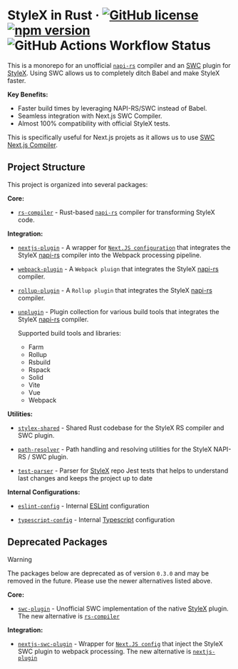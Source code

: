 # StyleX in Rust &middot; [![GitHub license](https://img.shields.io/badge/license-MIT-green.svg)](https://github.com/Dwlad90/stylex-swc-plugin/blob/master/LICENSE) [![npm version](https://img.shields.io/npm/v/@stylexswc/swc-plugin.svg?style=flat)](https://www.npmjs.com/package/@stylexswc/swc-plugin) ![GitHub Actions Workflow Status](https://img.shields.io/github/actions/workflow/status/Dwlad90/stylex-swc-plugin/validate.yml?branch=master&label=Validation)

This is a monorepo for an unofficial [`napi-rs`](https://napi.rs/) compiler and
an [SWC](https://swc.rs/) plugin for
[StyleX](https://github.com/facebook/stylex). Using SWC allows us to completely
ditch Babel and make StyleX faster.

**Key Benefits:**

* Faster build times by leveraging NAPI-RS/SWC instead of Babel.
* Seamless integration with Next.js SWC Compiler.
* Almost 100% compatibility with official StyleX tests.

This is specifically useful for Next.js projets as it allows us to use
[SWC Next.js Compiler](https://nextjs.org/docs/architecture/nextjs-compiler).

## Project Structure

This project is organized into several packages:

**Core:**

* [`rs-compiler`](https://github.com/dwlad90/stylex-swc-plugin/tree/develop/crates/stylex-rs-compiler) -
  Rust-based [`napi-rs`](https://napi.rs/) compiler for transforming StyleX code.

**Integration:**

* [`nextjs-plugin`](https://github.com/dwlad90/stylex-swc-plugin/tree/develop/packages/nextjs-plugin) -
  A wrapper for [`Next.JS configuration`](https://nextjs.org/docs/app/api-reference/next-config-js) that integrates the StyleX [napi-rs](https://napi.rs/) compiler into the Webpack processing pipeline.

* [`webpack-plugin`](https://github.com/dwlad90/stylex-swc-plugin/tree/develop/packages/webpack-plugin) -
  A `Webpack pluign` that integrates the StyleX
  [napi-rs](https://napi.rs/) compiler.

* [`rollup-plugin`](https://github.com/dwlad90/stylex-swc-plugin/tree/develop/packages/rollup-plugin) -
  A `Rollup plugin` that integrates the StyleX [napi-rs](https://napi.rs/)
  compiler.

* [`unplugin`](https://github.com/dwlad90/stylex-swc-plugin/tree/develop/packages/unplugin) -
  Plugin collection for various build tools that integrates the StyleX [napi-rs](https://napi.rs/)
  compiler.

  Supported build tools and libraries:

  * Farm
  * Rollup
  * Rsbuild
  * Rspack
  * Solid
  * Vite
  * Vue
  * Webpack

**Utilities:**

* [`stylex-shared`](https://github.com/dwlad90/stylex-swc-plugin/tree/develop/crates/stylex-shared) -
 Shared Rust codebase for the StyleX RS compiler and SWC plugin.

* [`path-resolver`](https://github.com/dwlad90/stylex-swc-plugin/tree/develop/crates/stylex-path-resolver) -
   Path handling and resolving utilities for the StyleX NAPI-RS / SWC plugin.

* [`test-parser`](https://github.com/dwlad90/stylex-swc-plugin/tree/develop/crates/stylex-test-parser) -
  Parser for [StyleX](https://github.com/facebook/stylex) repo Jest tests that
  helps to understand last changes and keeps the project up to date

**Internal Configurations:**

* [`eslint-config`](https://github.com/dwlad90/stylex-swc-plugin/tree/develop/packages/eslint-config) -
  Internal [ESLint](https://eslint.org/) configuration

* [`typescript-config`](https://github.com/dwlad90/stylex-swc-plugin/tree/develop/packages/typescript-config) -
  Internal
  [Typescript](https://www.typescriptlang.org/docs/handbook/tsconfig-json.htm)
  configuration

## Deprecated Packages

> [!WARNING]
> The packages below are deprecated as of version `0.3.0` and may be removed in the future. Please use the newer alternatives listed above.

**Core:**

* [`swc-plugin`](https://github.com/dwlad90/stylex-swc-plugin/tree/develop/crates/stylex-swc-plugin) -
  Unofficial SWC implementation of the native
  [StyleX](https://github.com/facebook/stylex) plugin. The new alternative is
  [`rs-compiler`](https://github.com/dwlad90/stylex-swc-plugin/tree/develop/crates/stylex-rs-compiler)

**Integration:**

* [`nextjs-swc-plugin`](https://github.com/dwlad90/stylex-swc-plugin/tree/develop/packages/nextjs-swc-plugin) -
  Wrapper for
  [`Next.JS config`](https://nextjs.org/docs/app/api-reference/next-config-js)
  that inject the StyleX SWC plugin to webpack processing. The new alternative
  is
  [`nextjs-plugin`](https://github.com/dwlad90/stylex-swc-plugin/tree/develop/packages/nextjs-plugin)
